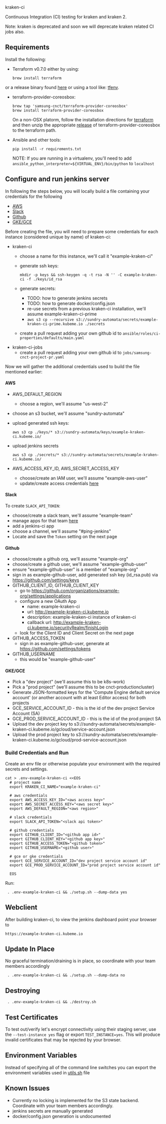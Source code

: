 kraken-ci

Continuous Integration (CI) testing for kraken and kraken 2. 

Note: kraken is deprecated and soon we will deprecate kraken related CI jobs also.

## Requirements

Install the following:

* Terraform v0.7.0 either by using:
    
    ```brew install terraform```
    
 or a release binary found [here](https://github.com/hashicorp/terraform/releases) or using a tool like: [tfenv](https://github.com/kamatama41/tfenv).
* terraform-provider-coreosbox:

    ```
    brew tap 'samsung-cnct/terraform-provider-coreosbox'
    brew install terraform-provider-coreosbox
    ```

  On a non-OSX platorm, follow the installation directions for [terraform](https://www.terraform.io/intro/getting-started/install.html) and then unzip the appropriate [release](https://github.com/samsung-cnct/terraform-provider-coreosbox/releases) of terraform-provider-coreosbox to the terraform path.

* Ansible and other tools:

  ```pip install -r requirements.txt```

  NOTE: If you are running in a virtualenv, you'll need to add `ansible_python_interpreter=${VIRTUAL_ENV}/bin/python` to `localhost`


## Configure and run jenkins server
In following the steps below, you will locally build a file containing your credentials for the following

  * [AWS](#aws)
  * [Slack](#slack)
  * [Github](#github)
  * [GKE/GCE](#gke/gce)
  
Before creating the file, you will need to prepare some credentials for each instance (considered unique by name) 
of kraken-ci:

* kraken-ci
  * choose a name for this instance, we'll call it "example-kraken-ci"
  * generate ssh keys: 
    
    ```mkdir -p keys && ssh-keygen -q -t rsa -N '' -C example-kraken-ci -f ./keys/id_rsa```
    
  * generate secrets:
    * TODO: how to generate jenkins secrets
    * TODO: how to generate docker/config.json
    * re-use secrets from a previous kraken-ci installation, we'll assume example-kraken-ci-prime
    * `aws s3 cp --recursive s3://sundry-automata/secrets/example-kraken-ci-prime.kubeme.io ./secrets`
  * create a pull request adding your own github id to `ansible/roles/ci-properties/defaults/main.yaml`
* kraken-ci-jobs
  * create a pull request adding your own github id to `jobs/samsung-cnct-project-pr.yaml`

Now we will gather the additional credentials used to build the file mentioned earlier:

#### AWS
* AWS_DEFAULT_REGION
  * choose a region, we'll assume "us-west-2"
* choose an s3 bucket, we'll assume "sundry-automata"
* upload generated ssh keys:

  ```aws s3 cp ./keys/* s3://sundry-automata/keys/example-kraken-ci.kubeme.io/```
  
* upload jenkins secrets

    ```aws s3 cp ./secrets/* s3://sundry-automata/secrets/example-kraken-ci.kubeme.io/```

* AWS_ACCESS_KEY_ID, AWS_SECRET_ACCESS_KEY
  * choose/create an IAM user, we'll assume "example-aws-user"
  * update/create access credentials [here](https://console.aws.amazon.com/iam/home?region=us-west-2#users/example-aws-user)

#### Slack
To create `SLACK_API_TOKEN`:
* choose/create a slack team, we'll assume "example-team"
* manage apps for that team [here](https://example-team.slack.com/apps)
* add a jenkins-ci app
* choose a channel, we'll assume "#ping-jenkins"
* Locate and save the `Token` setting on the next page

#### Github
* choose/create a github org, we'll assume "example-org"
* choose/create a github user, we'll assume "example-github-user"
* ensure "example-github-user" is a member of "example-org"
* sign in as example-github-user, add generated ssh key (id_rsa.pub) via https://github.com/settings/keys
* GITHUB_CLIENT_ID, GITHUB_CLIENT_KEY
  * go to https://github.com/organizations/example-org/settings/applications
  * configure a new OAuth App
    * name: example-kraken-ci
    * url: http://example-kraken-ci.kubeme.io
    * description: example-kraken-ci instance of kraken-ci
    * callback url: http://example-kraken-ci.kubeme.io/securityRealm/finishLogin
  * look for the Client ID and Client Secret on the next page
* GITHUB_ACCESS_TOKEN
  * sign in as example-github-user, generate at https://github.com/settings/tokens
* GITHUB_USERNAME
  * this would be "example-github-user"

#### GKE/GCE
* Pick a "dev project" (we'll assume this to be k8s-work)
* Pick a "prod project" (we'll assume this to be cnct-productioncluster)
* Generate JSON-formatted keys for the 'Compute Engine default service account' (or another account with at least Editor access) for both projects
* GCE_SERVICE_ACCOUNT_ID - this is the id of the dev project Service Account (SA)
* GCE_PROD_SERVICE_ACCOUNT_ID - this is the id of the prod project SA
* Upload the dev project key to s3://sundry-automata/secrets/example-kraken-ci.kubeme.io/gcloud/service-account.json
* Upload the prod project key to s3://sundry-automata/secrets/example-kraken-ci.kubeme.io/gcloud/prod-service-account.json


### Build Credentials and Run
Create an env file or otherwise populate your environment with the required secrets and settings.

  ``` 
  cat > .env-example-kraken-ci <<EOS
    # project name
    export KRAKEN_CI_NAME="example-kraken-ci"
  
    # aws credentials
    export AWS_ACCESS_KEY_ID="<aws access key>"
    export AWS_SECRET_ACCESS_KEY="<aws secret key>"
    export AWS_DEFAULT_REGION="<aws region>"
  
    # slack credentials
    export SLACK_API_TOKEN="<slack api token>"
    
    # github credentials
    export GITHUB_CLIENT_ID="<github app id>"
    export GITHUB_CLIENT_KEY="<github app key>"
    export GITHUB_ACCESS_TOKEN="<github token>"
    export GITHUB_USERNAME="<github user>"
  
    # gce or gke credentials
    export GCE_SERVICE_ACCOUNT_ID="dev project service account id"
    export GCE_PROD_SERVICE_ACCOUNT_ID="prod project service account id"
    
    EOS
   ```

Run:
  
  ``` . .env-example-kraken-ci && ./setup.sh --dump-data yes```

## Webclient 
After building kraken-ci, to view the jenkins dashboard point your browser to

``` https://example-kraken-ci.kubeme.io ```


## Update In Place
No graceful termination/draining is in place, so coordinate with your team members accordingly

``` . .env-example-kraken-ci && ./setup.sh --dump-data no```


## Destroying

``` . .env-example-kraken-ci && ./destroy.sh```

## Test Certificates
To test out/verify let's encrypt connectivity using their staging server, use the `--test-instance yes` flag or export 
`TEST_INSTANCE=yes`.  This will produce invalid certificates that may be rejected by your browser.

## Environment Variables
Instead of specifying all of the command line switches you can export the environment variables used in [utils.sh](utils.sh) file

## Known Issues
* Currently no locking is implemented for the S3 state backend. Coordinate with your team members accordingly.
* jenkins secrets are manually generated
* docker/config.json generation is undocumented
